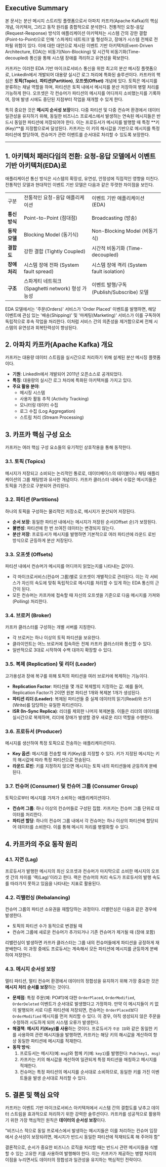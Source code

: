 

## Executive Summary

본 문서는 분산 메시지 스트리밍 플랫폼으로서 아파치 카프카(Apache Kafka)의 핵심 개념, 아키텍처, 그리고 동작 원리를 종합적으로 분석한다. 전통적인 요청-응답(Request-Response) 방식의 애플리케이션 아키텍처는 시스템 간의 강한 결합(Point-to-Point)으로 인해 '스파게티 네트워크'를 형성하고, 장애가 시스템 전체로 전파될 위험이 있다. 이에 대한 대안으로 제시된 이벤트 기반 아키텍처(Event-Driven Architecture, EDA)는 비동기(Non-Blocking) 및 시간적 비동기화(Time-decoupled) 통신을 통해 시스템 장애를 격리하고 유연성을 확보한다.

카프카는 이러한 EDA 기반 마이크로서비스 통신을 위한 최고의 분산 메시징 플랫폼으로, LinkedIn에서 개발되어 대용량 실시간 로그 처리에 특화된 솔루션이다. 카프카의 핵심은 **토픽(Topic)**, **파티션(Partition)**, **오프셋(Offset)** 개념에 있다. 토픽은 메시지를 분류하는 채널 역할을 하며, 파티션은 토픽 내에서 메시지를 분산 저장하여 병렬 처리를 가능하게 한다. 오프셋은 각 컨슈머가 파티션의 메시지를 어디까지 소비했는지를 기록하여, 장애 발생 시에도 중단된 지점부터 작업을 재개할 수 있게 한다.

특히 중요한 것은 **메시지 순서성 보장**이다. 다중 파티션 및 다중 컨슈머 환경에서 데이터 일관성을 유지하기 위해, 동일한 비즈니스 프로세스에서 발생하는 연속된 메시지들은 반드시 동일한 파티션에 저장되어야 한다. 이는 프로듀서가 메시지를 발행할 때 특정 **키(Key)**를 지정함으로써 달성된다. 카프카는 이 키의 해시값을 기반으로 메시지를 특정 파티션에 할당하여, 컨슈머가 관련 이벤트를 순서대로 처리할 수 있도록 보장한다.

--------------------------------------------------------------------------------

## 1. 아키텍처 패러다임의 전환: 요청-응답 모델에서 이벤트 기반 아키텍처(EDA)로

애플리케이션 통신 방식은 시스템의 확장성, 유연성, 안정성에 직접적인 영향을 미친다. 전통적인 모델과 현대적인 이벤트 기반 모델은 다음과 같은 뚜렷한 차이점을 보인다.

|   |   |   |
|---|---|---|
|구분|전통적인 요청-응답 애플리케이션|이벤트 기반 애플리케이션 (EDA)|
|**통신 방식**|Point-to-Point (점대점)|Broadcasting (방송)|
|**동작 모델**|Blocking Model (동기식)|Non-Blocking Model (비동기식)|
|**결합도**|강한 결합 (Tightly Coupled)|시간적 비동기화 (Time-decoupled)|
|**장애 처리**|시스템 장애 전파 (System fault spread)|시스템 장애 격리 (System fault isolation)|
|**구조**|스파게티 네트워크 (Spaghetti network) 형성 가능성|이벤트 발행/구독(Publish/Subscribe) 모델|

EDA 모델에서는 '주문(Orders)' 서비스가 'Order Placed' 이벤트를 발행하면, 해당 이벤트에 관심 있는 '배송(Shipping)' 및 '마케팅(Marketing)' 서비스가 이를 구독하여 독립적으로 후속 작업을 처리한다. 이처럼 서비스 간의 의존성을 제거함으로써 전체 시스템의 유연성과 회복탄력성이 향상된다.

## 2. 아파치 카프카(Apache Kafka) 개요

카프카는 대용량 데이터 스트림을 실시간으로 처리하기 위해 설계된 분산 메시징 플랫폼이다.

- **기원**: LinkedIn에서 개발되어 2011년 오픈소스로 공개되었다.
- **특징**: 대용량의 실시간 로그 처리에 특화된 아키텍처를 가지고 있다.
- **주요 활용 분야**:
    - 메시징 시스템
    - 사용자 활동 추적 (Activity Tracking)
    - 모니터링 데이터 수집
    - 로그 수집 (Log Aggregation)
    - 스트림 처리 (Stream Processing)

## 3. 카프카 핵심 구성 요소

카프카는 여러 핵심 구성 요소들의 유기적인 상호작용을 통해 동작한다.

### 3.1. 토픽 (Topics)

메시지가 저장되고 소비되는 논리적인 통로로, 데이터베이스의 테이블이나 채팅 애플리케이션의 그룹 채팅방과 유사한 개념이다. 카프카 클러스터 내에서 수많은 메시지들은 토픽을 기준으로 구분되어 관리된다.

### 3.2. 파티션 (Partitions)

하나의 토픽을 구성하는 물리적인 저장소로, 메시지가 분산되어 저장된다.

- **순서 보장**: 동일한 파티션 내에서는 메시지가 저장된 순서(Offset 순)가 보장된다.
- **불변성**: 파티션에 한 번 쓰여진 데이터는 변경되지 않는다.
- **분산 저장**: 프로듀서가 메시지를 발행하면 기본적으로 여러 파티션에 라운드 로빈 방식으로 균등하게 분산 저장된다.

### 3.3. 오프셋 (Offsets)

파티션 내에서 컨슈머가 메시지를 어디까지 읽었는지를 나타내는 값이다.

- 각 마이크로서비스(컨슈머 그룹)별로 오프셋이 개별적으로 관리된다. 이는 각 서비스가 자신의 속도에 맞춰 독립적으로 메시지를 처리할 수 있게 하는 EDA 통신의 근간이 된다.
- 모든 컨슈머는 카프카에 접속할 때 자신의 오프셋을 기준으로 다음 메시지를 가져와(Polling) 처리한다.

### 3.4. 브로커 (Broker)

카프카 클러스터를 구성하는 개별 서버를 지칭한다.

- 각 브로커는 하나 이상의 토픽 파티션을 보유한다.
- 클라이언트는 어느 브로커에 접속하든 전체 카프카 클러스터와 통신할 수 있다.
- 일반적으로 3대로 시작하여 수백 대까지 확장할 수 있다.

### 3.5. 복제 (Replication) 및 리더 (Leader)

고가용성과 장애 복구를 위해 토픽의 파티션을 여러 브로커에 복제하는 기능이다.

- **Replication Factor**: 파티션을 몇 개로 복제할지 지정하는 값. 예를 들어, Replication Factor가 2이면 원본 파티션 1개와 복제본 1개가 생성된다.
- **파티션 리더 (Leader)**: 복제된 파티션들 중 실제 데이터의 읽기(Read)와 쓰기(Write)를 담당하는 유일한 파티션이다.
- **ISR (In-Sync Replica)**: 리더를 제외한 나머지 복제본들. 이들은 리더의 데이터를 실시간으로 복제하며, 리더에 장애가 발생할 경우 새로운 리더 역할을 수행한다.

### 3.6. 프로듀서 (Producer)

메시지를 생산하여 특정 토픽으로 전송하는 애플리케이션이다.

- **Key 옵션**: 메시지를 전송할 때 키(Key)를 지정할 수 있다. 키가 지정된 메시지는 키의 해시값에 따라 특정 파티션으로 전송된다.
- **라운드 로빈**: 키를 지정하지 않으면 메시지는 토픽 내의 파티션들에 균등하게 분배된다.

### 3.7. 컨슈머 (Consumer) 및 컨슈머 그룹 (Consumer Group)

토픽으로부터 메시지를 가져가 소비하는 애플리케이션이다.

- **컨슈머 그룹**: 하나 이상의 컨슈머들로 구성된 집합. 카프카는 컨슈머 그룹 단위로 데이터를 처리한다.
- **파티션 할당**: 하나의 컨슈머 그룹 내에서 각 컨슈머는 하나 이상의 파티션에 할당되어 데이터를 소비한다. 이를 통해 메시지 처리를 병렬화할 수 있다.

## 4. 카프카의 주요 동작 원리

### 4.1. 지연 (Lag)

프로듀서가 발행한 메시지의 최신 오프셋과 컨슈머가 마지막으로 소비한 메시지의 오프셋 간의 차이를 '랙(Lag)'이라고 한다. 랙은 컨슈머의 처리 속도가 프로듀서의 발행 속도를 따라가지 못하고 있음을 나타내는 지표로 활용된다.

### 4.2. 리밸런싱 (Rebalancing)

컨슈머 그룹의 파티션 소유권을 재할당하는 과정이다. 리밸런싱은 다음과 같은 경우에 발생한다.

- 토픽의 파티션 수가 동적으로 변경될 때
- 컨슈머 그룹에 새로운 컨슈머가 추가되거나 기존 컨슈머가 제거될 때 (장애 포함)

리밸런싱이 발생하면 카프카 클러스터는 그룹 내의 컨슈머들에게 파티션을 공정하게 재분배한다. 이 과정 중에도 프로듀서는 계속해서 모든 파티션에 메시지를 균등하게 분배하여 저장한다.

### 4.3. 메시지 순서성 보장

멀티 파티션, 멀티 컨슈머 환경에서 데이터의 정합성을 유지하기 위해 가장 중요한 것은 **메시지 처리 순서를 보장**하는 것이다.

- **문제점**: 특정 주문(예: PO#1)에 대한 `OrderPlaced`, `OrderModified`, `OrderDeleted` 이벤트가 순서대로 발생했다고 가정하자. 만약 이 메시지들이 키 없이 발행되어 서로 다른 파티션에 저장되면, 컨슈머는 `OrderPlaced`보다 `OrderModified` 메시지를 먼저 처리할 수 있다. 이 경우, 아직 생성되지 않은 주문을 수정하려 시도하게 되어 시스템 오류가 발생한다.
- **해결책**: **메시지 키(Key)를 사용**하는 것이다. 프로듀서가 `주문 ID`와 같은 동일한 키를 사용하여 관련 메시지들을 발행하면, 카프카는 해당 키의 해시값을 계산하여 항상 동일한 파티션에 메시지를 적재한다.
- **동작 방식**:
    1. 프로듀서는 메시지(예: `msg`)와 함께 키(예: `key1`)를 발행한다: `Pub(key1, msg)`
    2. 카프카는 키의 해시값을 계산하여 일관되게 특정 파티션을 매칭하고 메시지를 적재한다.
    3. 컨슈머는 특정 파티션의 메시지를 순서대로 소비하므로, 동일한 키를 가진 이벤트들을 발생 순서대로 처리할 수 있다.

## 5. 결론 및 핵심 요약

카프카는 이벤트 기반 마이크로서비스 아키텍처에서 시스템 간의 결합도를 낮추고 데이터 스트림을 효과적으로 처리하기 위한 강력한 솔루션이다. 카프카를 성공적으로 활용하기 위한 가장 핵심적인 원칙은 **데이터의 순서성 보장**이다.

"비즈니스 적으로 동일 프로세스에서 발생하는 메시지들은 이를 처리하는 컨슈머 입장에서 순서성이 보장되려면, 메시지가 반드시 동일한 파티션에 적재되도록 해 주어야 함"

결론적으로, 순서가 중요한 비즈니스 로직을 처리할 때는 반드시 관련 메시지들을 식별할 수 있는 고유한 키를 사용하여 발행해야 한다. 이는 카프카가 제공하는 병렬 처리의 이점을 누리면서도 데이터의 정합성과 일관성을 유지하는 핵심적인 전략이다.
